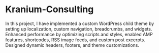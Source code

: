 # Kranium-Consulting
In this project, I have implemented a custom WordPress child theme by setting up localization, custom navigation, breadcrumbs, and widgets. Enhanced performance by optimizing scripts and styles, enabled AMP features, shortcodes, RSS image feeds, and custom post excerpts. Designed dynamic headers, footers, and theme customizations.
